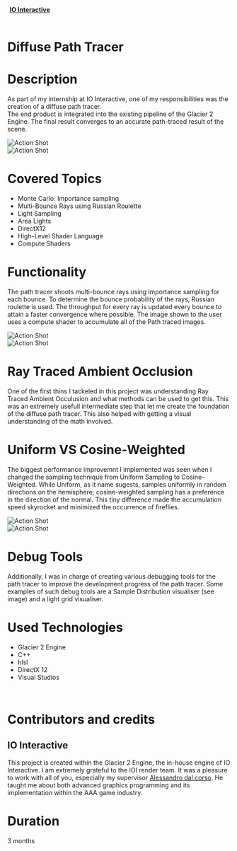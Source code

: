 <style>
    #myFrame { width:100%; height:300px; }
</style>

<script>
    import {FaLink} from 'svelte-icons/fa';
</script>

<div class="flex" style="padding-bottom:20px;">
    <div class="flex pr-5">
        <a href="https://ioi.dk/" target="_blank" rel="no-referrer">
            <div class="flex items-center LinkWrapper">
                <div>
                <b style="padding-left:5px; padding-right:10px; ">IO Interactive</b>
                </div>
                <div class="padding-right:20px h-6 ">
                    <FaLink/>
                </div >
            </div>
        </a>
    </div>
</div>

# Diffuse Path Tracer

<div id="markdownBody">
    <div class="grid-container grid-centered-container reversed-col-content">
        <div class="w-full">
            <h1 class="title">Description</h1>
            <p>
            As part of my internship at IO Interactive, one of my responsibilities was the creation of a diffuse path tracer. <br>
            The end product is integrated into the existing pipeline of the Glacier 2 Engine. The final result converges to an accurate path-traced result of the scene.
            </p>
        </div>
        <div class="justify-center">
            <img class="rounded-3xl shadow-xl" src="https://ik.imagekit.io/gillianassi/Projects/Diffuse_PathTracer/CouchDynamic_CosineWeighted_PT-ezgif.com-video-to-gif-converter_-o-9Jn_Z0.gif?updatedAt=1708994083073" alt="Action Shot"  width="auto" />
        </div>
    </div>
    <div class="grid-container grid-centered-container">
        <div class="justify-center">
            <img class="rounded-3xl shadow-xl"  src="https://ik.imagekit.io/gillianassi/Projects/Diffuse_PathTracer/CompareLight_MaBkrveVx.jpg?updatedAt=1708993657577" alt="Action Shot"  width="auto" />
        </div>
        <div class="w-full">
            <h1 class="title">Covered Topics</h1>
            <ul class="list-disc marker:text-gPrimaryColor pl-10">
                <li>Monte Carlo: Importance sampling</li>
                <li>Multi-Bounce Rays using Russian Roulette</li>
                <li>Light Sampling</li>
                <li>Area Lights</li>
                <li>DirectX12</li>
                <li>High-Level Shader Language</li>
                <li>Compute Shaders</li>
            </ul>
        </div>
    </div>
    <div class="grid-container grid-centered-container reversed-col-content">
        <div class="w-full">
            <h1 class="title">Functionality</h1>
            <p>
                The path tracer shoots multi-bounce rays using importance sampling for each bounce. To determine the bounce probability of the rays, Russian roulette is used. The throughput for every ray is updated every bounce to attain a faster convergence where possible. The image shown to the user uses a compute shader to accumulate all of the Path traced images.
            </p>
        </div>
        <div class="justify-center">
             <img class="rounded-3xl shadow-xl" src="https://ik.imagekit.io/gillianassi/Projects/Diffuse_PathTracer/UniformSampling_WqJIjaF6z.gif?updatedAt=1708992810697" alt="Action Shot"  width="auto" />
        </div>
    </div>
    <div class="grid-container grid-centered-container">
        <div class="justify-center">
            <img class="rounded-3xl shadow-xl"  src="https://ik.imagekit.io/gillianassi/Projects/Diffuse_PathTracer/Piano_RTAO_zprC03pSS.png?updatedAt=1708992807730" alt="Action Shot"  width="auto" />
         </div>
        <div class="w-full">
            <h1 class="title">Ray Traced Ambient Occlusion</h1>
            <p>
            One of the first thins I tackeled in this project was understanding Ray Traced Ambient Occulusion and what methods can be used to get this. This was an extremely usefull intermediate step that let me create the foundation of the diffuse path tracer. This also helped with getting a visual understanding of the math involved.
            </p>
        </div>
    </div>
    <div class="grid-container grid-centered-container reversed-col-content">
        <div class="w-full">
            <h1 class="title">Uniform VS Cosine-Weighted</h1>
            <p>
                The biggest performance improvemnt I implemented was seen when I changed the sampling technique from Uniform Sampling to Cosine-Weighted. While Uniform, as it name sugests, samples uniformly in random directions on the hemisphere; cosine-weighted sampling has a preference in the direction of the normal. This tiny difference made the accumulation speed skyrocket and minimized the occurrence of fireflies.
            </p>
        </div>
        <div class="justify-center">
            <img class="rounded-3xl shadow-xl" src="https://ik.imagekit.io/gillianassi/Projects/Diffuse_PathTracer/Untitled_XaJcrWsQt.jpg?updatedAt=1708996960034" alt="Action Shot"  width="auto" />
        </div>
    </div>
    <div class="grid-container grid-centered-container">
        <div class="justify-center">
            <img class="rounded-3xl shadow-xl"  src="https://ik.imagekit.io/gillianassi/Projects/Diffuse_PathTracer/Trolly_Samples_Angle0_78hI01gbmV.png?updatedAt=1708992808597" alt="Action Shot"  width="auto" />
        </div>
        <div class="w-full">
            <h1 class="title">Debug Tools</h1>
            <p>
            Additionally, I was in charge of creating various debugging tools for the path tracer to improve the development progress of the path tracer. Some examples of such debug tools are a Sample Distribution visualiser (see image) and a light grid visualiser.
            </p>
        </div>
    </div>
    
</div>


# Used Technologies<br>
<div>
    <ul class="list-disc marker:text-gPrimaryColor pl-10">
        <li>Glacier 2 Engine</li>
        <li>C++</li>
        <li>hlsl</li>
        <li>DirectX 12</li>
        <li>Visual Studios</li>
    </ul>
</div> 
<br>


# Contributors and credits
## IO Interactive

This project is created within the Glacier 2 Engine, the in-house engine of IO Interactive. I am extremely grateful to the IOI render team. It was a pleasure to work with all of you, especially my supervisor <a class="text-gPrimaryColor" target="_blank" rel="no-referrer" href="https://www.linkedin.com/in/alcor/">Alessandro dal corso</a>. He taught me about both advanced graphics programming and its implementation within the AAA game industry.


# Duration
3 months
